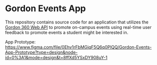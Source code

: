 # Gordon Events App

This repository contains source code for an application that utilizes the [Gordon 360 Web API](https://github.com/gordon-cs/gordon-360-api) to promote on-campus events using real-time user feedback to promote events a student might be interested in. 

App Prototype: https://www.figma.com/file/0Ehv1rFbMGjqF5Q6q0PlQQ/Gordon-Events-App-Prototype?type=design&node-id=0%3A1&mode=design&t=8ffXd5YSxDY908uY-1
